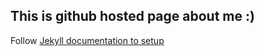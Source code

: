 ## This is github hosted page about me :)

Follow [Jekyll documentation to setup](https://jekyllrb.com/docs/step-by-step/01-setup/)
